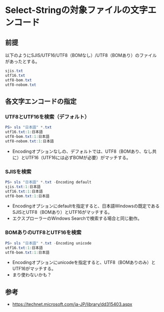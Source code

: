 ﻿# Select-Stringの対象ファイルの文字エンコード

## 前提

以下のようにSJIS/UTF16/UTF8（BOMなし）/UTF8（BOMあり）のファイルがあったとする。

```powershell
sjis.txt
utf16.txt
utf8-bom.txt
utf8-nobom.txt
```

## 各文字エンコードの指定

### UTF8とUTF16を検索（デフォルト）

```powershell
PS> sls "日本語" *.txt
utf16.txt:1:日本語
utf8-bom.txt:1:日本語
utf8-nobom.txt:1:日本語
```

- Encodingオプションなしの、デフォルトでは、UTF8（BOMあり、なし共に）とUTF16（UTF16には必ずBOMが必要）がマッチする。

### SJISを検索

```powershell
PS> sls "日本語" *.txt -Encoding default
sjis.txt:1:日本語
utf16.txt:1:日本語
utf8-bom.txt:1:日本語
```

- Encodingオプションにdefaultを指定すると、日本語Windowsの既定であるSJISとUTF8（BOMあり）とUTF16がマッチする。
- エクスプローラーのWindows Searchで検索する場合と同じ動作。

### BOMありのUTF8とUTF16を検索

```powershell
PS> sls "日本語" *.txt -Encoding unicode
utf16.txt:1:日本語
utf8-bom.txt:1:日本語
```

- Encodingオプションにunicodeを指定すると、UTF8（BOMありのみ）とUTF16がマッチする。
- まり使わないかも？


## 参考

- https://technet.microsoft.com/ja-JP/library/dd315403.aspx

